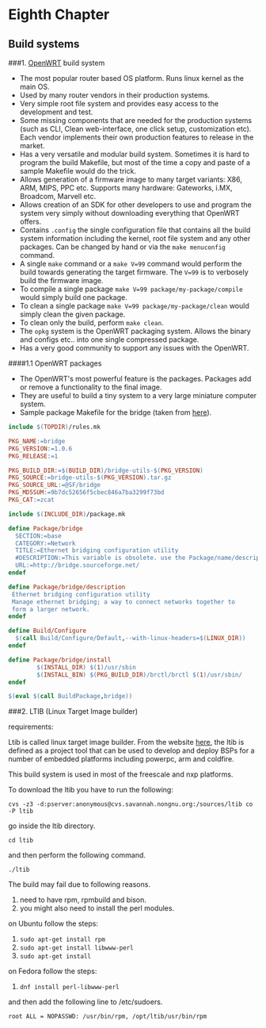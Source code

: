 # Eighth Chapter

## Build systems

###1. [OpenWRT](https://openwrt.org) build system

* The most popular router based OS platform. Runs linux kernel as the main OS.
* Used by many router vendors in their production systems.
* Very simple root file system and provides easy access to the development and test.
* Some missing components that are needed for the production systems (such as CLI, Clean web-interface, one click setup, customization etc). Each vendor implements their own production features to release in the market.
* Has a very versatile and modular build system. Sometimes it is hard to program the build Makefile, but most of the time a copy and paste of a sample Makefile would do the trick.
* Allows generation of a firmware image to many target variants: X86, ARM, MIPS, PPC etc. Supports many hardware: Gateworks, i.MX, Broadcom, Marvell etc.
* Allows creation of an SDK for other developers to use and program the system very simply without downloading everything that OpenWRT offers.
* Contains `.config` the single configuration file that contains all the build system information including the kernel, root file system and any other packages. Can be changed by hand or via the `make menuconfig` command.
* A single `make` command or a `make V=99` command would perform the build towards generating the target firmware. The `V=99` is to verbosely build the firmware image.
* To compile a single package `make V=99 package/my-package/compile` would simply build one package.
* To clean a single package `make V=99 package/my-package/clean` would simply clean the given package.
* To clean only the build, perform `make clean`.
* The `opkg` system is the OpenWRT packaging system. Allows the binary and configs etc.. into one single compressed package.
* Has a very good community to support any issues with the OpenWRT.

####1.1 OpenWRT packages

* The OpenWRT's most powerful feature is the packages. Packages add or remove a functionality to the final image.
* They are useful to build a tiny system to a very large miniature computer system.
* Sample package Makefile for the bridge (taken from [here](https://wiki.openwrt.org/doc/devel/packages)).


```makefile
include $(TOPDIR)/rules.mk

PKG_NAME:=bridge
PKG_VERSION:=1.0.6
PKG_RELEASE:=1

PKG_BUILD_DIR:=$(BUILD_DIR)/bridge-utils-$(PKG_VERSION)
PKG_SOURCE:=bridge-utils-$(PKG_VERSION).tar.gz
PKG_SOURCE_URL:=@SF/bridge
PKG_MD5SUM:=9b7dc52656f5cbec846a7ba3299f73bd
PKG_CAT:=zcat

include $(INCLUDE_DIR)/package.mk

define Package/bridge
  SECTION:=base
  CATEGORY:=Network
  TITLE:=Ethernet bridging configuration utility
  #DESCRIPTION:=This variable is obsolete. use the Package/name/description define instead!
  URL:=http://bridge.sourceforge.net/
endef

define Package/bridge/description
 Ethernet bridging configuration utility
 Manage ethernet bridging; a way to connect networks together to
 form a larger network.
endef

define Build/Configure
  $(call Build/Configure/Default,--with-linux-headers=$(LINUX_DIR))
endef

define Package/bridge/install
        $(INSTALL_DIR) $(1)/usr/sbin
        $(INSTALL_BIN) $(PKG_BUILD_DIR)/brctl/brctl $(1)/usr/sbin/
endef

$(eval $(call BuildPackage,bridge))
```

###2. LTIB (Linux Target Image builder)

requirements:

Ltib is called linux target image builder. From the website [here](http://ltib.org/home-intro), the ltib is defined as a project tool that can be used to develop and deploy BSPs for a number of embedded platforms including powerpc, arm and coldfire.

This build system is used in most of the freescale and nxp platforms.

To download the ltib you have to run the following:

`cvs -z3 -d:pserver:anonymous@cvs.savannah.nongnu.org:/sources/ltib co -P ltib`

go inside the ltib directory.

`cd ltib`

and then perform the following command.

`./ltib`

The build may fail due to following reasons.

1. need to have rpm, rpmbuild and bison.
2. you might also need to install the perl modules.


on Ubuntu follow the steps:

1. `sudo apt-get install rpm`
2. `sudo apt-get install libwww-perl`
3. `sudo apt-get install`

on Fedora follow the steps:

1. `dnf install perl-libwww-perl`

and then add the following line to /etc/sudoers.

`root ALL = NOPASSWD: /usr/bin/rpm, /opt/ltib/usr/bin/rpm`
